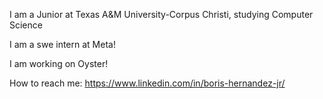 I am a Junior at Texas A&M University-Corpus Christi, studying Computer Science

I am a swe intern at Meta!

I am working on Oyster!

How to reach me: https://www.linkedin.com/in/boris-hernandez-jr/

